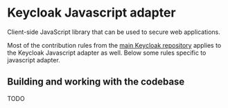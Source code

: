 # Keycloak Javascript adapter

Client-side JavaScript library that can be used to secure web applications.

Most of the contribution rules from the [main Keycloak repository](https://github.com/keycloak/keycloak/blob/main/CONTRIBUTING.md) applies to the
Keycloak Javascript adapter as well. Below some rules specific to javascript adapter.

## Building and working with the codebase

TODO

